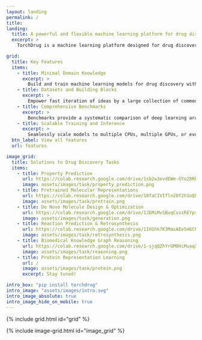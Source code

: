 ```yaml
---
layout: landing
permalink: /
title:
landing:
  title: A powerful and flexible machine learning platform for drug discovery
  excerpt: > 
    TorchDrug is a machine learning platform designed for drug discovery, covering techniques from graph machine learning (graph neural networks, geometric deep learning & knowledge graphs), deep generative models to reinforcement learning. It provides a comprehensive and flexible interface to support rapid prototyping of drug discovery models in PyTorch.

grid:
  title: Key Features
  items:
    - title: Minimal Domain Knowledge
      excerpt: >
        Build and train machine learning models for drug discovery with minimal domain knowledge.
    - title: Datasets and Building Blocks
      excerpt: >
        Empower fast iteration of ideas by a large collection of common datasets and building blocks.
    - title: Comprehensive Benchmarks
      excerpt: >
        Benchmarks provide a systematic comparison of deep learning architectures for drug discovery.
    - title: Scalable Training and Inference
      excerpt: >
        Seamlessly scale models to multiple CPUs, multiple GPUs, or even distributed settings.
  btn_label: View all features
  url: features

image_grid:
  title: Solutions to Drug Discovery Tasks
  items:
    - title: Property Prediction
      url: https://colab.research.google.com/drive/1sb2w3evdEWm-GYo28RksvzJ74p63xHMn?usp=sharing#forceEdit=true&sandboxMode=true
      image: assets/images/task/property_prediction.png
    - title: Pretrained Molecular Representations
      url: https://colab.research.google.com/drive/10faCIVIfln20f2h1oQk2UrXiAMqZKLoW?usp=sharing#forceEdit=true&sandboxMode=true
      image: assets/images/task/pretrain.png
    - title: De Novo Molecule Design & Optimization
      url: https://colab.research.google.com/drive/1JEMiMvSBuqCuzzREYpviNZZRVOYsgivA?usp=sharing#forceEdit=true&sandboxMode=true
      image: assets/images/task/generation.png
    - title: Reaction Prediction & Retrosynthesis
      url: https://colab.research.google.com/drive/1IH1hk7K3MaxAEe5m6CFY7Eyej3RuiEL1?usp=sharing#forceEdit=true&sandboxMode=true
      image: assets/images/task/retrosynthesis.png
    - title: Biomedical Knowledge Graph Reasoning
      url: https://colab.research.google.com/drive/1-sjqQZhYrGM0HiMuaqXOiqhDNlJi7g_I?usp=sharing#forceEdit=true&sandboxMode=true
      image: assets/images/task/reasoning.png
    - title: Protein Representation Learning
      url: /
      image: assets/images/task/protein.png
      excerpt: Stay tuned!

intro_box: "pip install torchdrug"
intro_image: "assets/images/intro.svg"
intro_image_absolute: true
intro_image_hide_on_mobile: true
---
```


{% include grid.html id="grid" %}

{% include image-grid.html id="image_grid" %}
